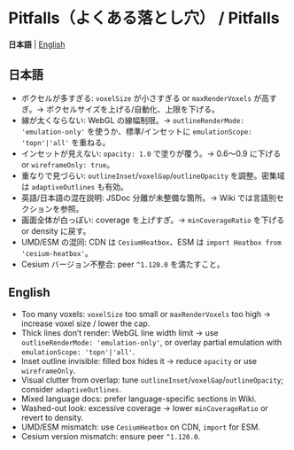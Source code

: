 # Pitfalls（よくある落とし穴） / Pitfalls

**日本語** | [English](#english)

## 日本語
- ボクセルが多すぎる: `voxelSize` が小さすぎる or `maxRenderVoxels` が高すぎ。→ ボクセルサイズを上げる/自動化、上限を下げる。
- 線が太くならない: WebGL の線幅制限。→ `outlineRenderMode: 'emulation-only'` を使うか、標準/インセットに `emulationScope: 'topn'|'all'` を重ねる。
- インセットが見えない: `opacity: 1.0` で塗りが覆う。→ 0.6〜0.9 に下げる or `wireframeOnly: true`。
- 重なりで見づらい: `outlineInset`/`voxelGap`/`outlineOpacity` を調整。密集域は `adaptiveOutlines` も有効。
- 英語/日本語の混在説明: JSDoc 分離が未整備な箇所。→ Wiki では言語別セクションを参照。
- 画面全体が白っぽい: coverage を上げすぎ。→ `minCoverageRatio` を下げる or density に戻す。
- UMD/ESM の混同: CDN は `CesiumHeatbox`、ESM は `import Heatbox from 'cesium-heatbox'`。
- Cesium バージョン不整合: peer `^1.120.0` を満たすこと。

## English
- Too many voxels: `voxelSize` too small or `maxRenderVoxels` too high → increase voxel size / lower the cap.
- Thick lines don’t render: WebGL line width limit → use `outlineRenderMode: 'emulation-only'`, or overlay partial emulation with `emulationScope: 'topn'|'all'`.
- Inset outline invisible: filled box hides it → reduce `opacity` or use `wireframeOnly`.
- Visual clutter from overlap: tune `outlineInset`/`voxelGap`/`outlineOpacity`; consider `adaptiveOutlines`.
- Mixed language docs: prefer language-specific sections in Wiki.
- Washed-out look: excessive coverage → lower `minCoverageRatio` or revert to density.
- UMD/ESM mismatch: use `CesiumHeatbox` on CDN, `import` for ESM.
- Cesium version mismatch: ensure peer `^1.120.0`.
